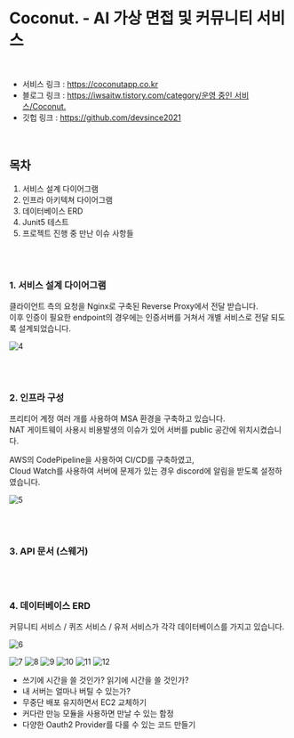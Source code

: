 # Coconut. - AI 가상 면접 및 커뮤니티 서비스

<br>

- 서비스 링크 : https://coconutapp.co.kr
- 블로그 링크 : [https://iwsaitw.tistory.com/category/운영 중인 서비스/Coconut.](https://iwsaitw.tistory.com/category/%EC%9A%B4%EC%98%81%20%EC%A4%91%EC%9D%B8%20%EC%84%9C%EB%B9%84%EC%8A%A4/Coconut.)
- 깃헙 링크 : https://github.com/devsince2021

<br>

## 목차

1. 서비스 설계 다이어그램
2. 인프라 아키텍쳐 다이어그램
3. 데이터베이스 ERD
4. Junit5 테스트
5. 프로젝트 진행 중 만난 이슈 사항들

<br>
<br>

### 1. 서비스 설계 다이어그램

클라이언트 측의 요청을 Nginx로 구축된 Reverse Proxy에서 전달 받습니다. <br />
이후 인증이 필요한 endpoint의 경우에는 인증서버를 거쳐서 개별 서비스로 전달 되도록 설계되었습니다.

![4](https://github.com/jdh-dev-community/coconut/assets/77978026/f73cb060-b1c9-4308-831b-96b38af84f23)

<br>
<br>

### 2. 인프라 구성

프리티어 계정 여러 개를 사용하여 MSA 환경을 구축하고 있습니다. <br />
NAT 게이트웨이 사용시 비용발생의 이슈가 있어 서버를 public 공간에 위치시켰습니다. <br />

AWS의 CodePipeline을 사용하여 CI/CD를 구축하였고, <br />
Cloud Watch를 사용하여 서버에 문제가 있는 경우 discord에 알림을 받도록 설정하였습니다.

![5](https://github.com/jdh-dev-community/coconut/assets/77978026/d94722a6-d1fa-477e-99cf-a5afb149bfad)

<br>
<br>

### 3. API 문서 (스웨거)

<br>
<br>

### 4. 데이터베이스 ERD

커뮤니티 서비스 / 퀴즈 서비스 / 유저 서비스가 각각 데이터베이스를 가지고 있습니다.

![6](https://github.com/jdh-dev-community/coconut/assets/77978026/0dcef0a5-2c10-4c8b-aae4-343c867547c5)

![7](https://github.com/jdh-dev-community/coconut/assets/77978026/03289dd5-2ab3-4f73-9db6-72350c1b78a8)
![8](https://github.com/jdh-dev-community/coconut/assets/77978026/b3ee9006-13b5-428f-a718-24794b3a0b63)
![9](https://github.com/jdh-dev-community/coconut/assets/77978026/a77a101d-57f5-407d-bd78-302ef61041eb)
![10](https://github.com/jdh-dev-community/coconut/assets/77978026/9f4a0ac9-4b70-49ce-98d6-c26ff10d4bf9)
![11](https://github.com/jdh-dev-community/coconut/assets/77978026/6d16f97e-c56b-4510-bc18-abc45313ace6)
![12](https://github.com/jdh-dev-community/coconut/assets/77978026/a80547fb-e2ae-4e5c-92cb-d9c0ead4f79d)

- 쓰기에 시간을 쓸 것인가? 읽기에 시간을 쓸 것인가?
- 내 서버는 얼마나 버틸 수 있는가?
- 무중단 배포 유지하면서 EC2 교체하기
- 커다란 만능 모듈을 사용하면 만날 수 있는 함정
- 다양한 Oauth2 Provider를 다룰 수 있는 코드 만들기
